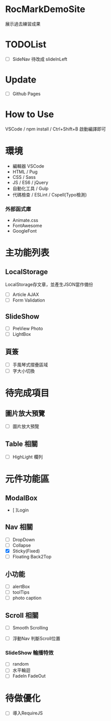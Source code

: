 # RocMarkDemoSite

展示過去練習成果

# TODOList
- [ ] SideNav 待改成 slideInLeft

# Update
- [ ] Github Pages

# How to Use
VSCode / npm install / Ctrl+Shift+B 啟動編譯即可

# 環境
- 編輯器 VSCode
- HTML / Pug
- CSS / Sass
- JS / ES6 / jQuery
- 自動化工具 / Gulp
- 代碼檢查 / ESLint / Cspell(Typo檢測)

### 外部函式庫
- Animate.css 
- FontAwesome 
- GoogleFont

# 主功能列表

## LocalStorage 
LocalStorage存文章，並產生JSON當作備份
- [ ] Article AJAX
- [ ] Form Validation

## SlideShow
- [ ] PreView Photo
- [ ] LightBox

## 頁簽
- [ ] 手風琴式摺疊區域
- [ ] 字大小切換

# 待完成項目

## 圖片放大預覽
- [ ] 圖片放大預覽

## Table 相關
- [ ] HighLight 欄列

# 元件功能區

## ModalBox
- [ ]Login

## Nav 相關
- [ ] DropDown
- [ ] Collapse
- [x] Sticky(Fixed)
- [ ] Floating Back2Top

## 小功能
- [ ] alertBox
- [ ] toolTips
- [ ] photo caption

## Scroll 相關
- [ ] Smooth Scrolling
- [ ] 浮動Nav 判斷Scroll位置


### SlideShow 輪播特效
- [ ] random
- [ ] 水平輪迴
- [ ] FadeIn FadeOut

# 待做優化
- [ ] 導入RequireJS

